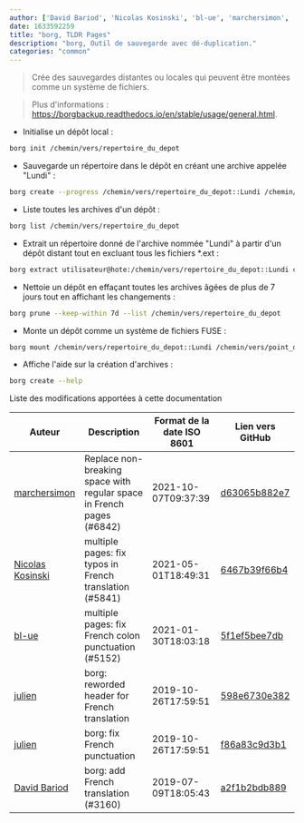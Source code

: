 ```yaml
---
author: ['David Bariod', 'Nicolas Kosinski', 'bl-ue', 'marchersimon', 'julien']
date: 1633592259
title: "borg, TLDR Pages"
description: "borg, Outil de sauvegarde avec dé-duplication."
categories: "common"
---
```

> Crée des sauvegardes distantes ou locales qui peuvent être montées comme un système de fichiers.

> Plus d'informations : <https://borgbackup.readthedocs.io/en/stable/usage/general.html>.

- Initialise un dépôt local :

```bash
borg init /chemin/vers/repertoire_du_depot
```

- Sauvegarde un répertoire dans le dépôt en créant une archive appelée "Lundi" :

```bash
borg create --progress /chemin/vers/repertoire_du_depot::Lundi /chemin/vers/repertoire_source
```

- Liste toutes les archives d'un dépôt :

```bash
borg list /chemin/vers/repertoire_du_depot
```

- Extrait un répertoire donné de l'archive nommée "Lundi" à partir d'un dépôt distant tout en excluant tous les fichiers *.ext :

```bash
borg extract utilisateur@hote:/chemin/vers/repertoire_du_depot::Lundi chemin/vers/repertoire_destination --exclude '*.ext'
```

- Nettoie un dépôt en effaçant toutes les archives âgées de plus de 7 jours tout en affichant les changements :

```bash
borg prune --keep-within 7d --list /chemin/vers/repertoire_du_depot
```

- Monte un dépôt comme un système de fichiers FUSE :

```bash
borg mount /chemin/vers/repertoire_du_depot::Lundi /chemin/vers/point_de_montage
```

- Affiche l'aide sur la création d'archives :

```bash
borg create --help
```
Liste des modifications apportées à cette documentation


Auteur | Description | Format de la date ISO 8601 | Lien vers GitHub
------|-----|-----|-----
[marchersimon](mailto:50295997+marchersimon@users.noreply.github.com) | Replace non-breaking space with regular space in French pages (#6842) | 2021-10-07T09:37:39 | [d63065b882e7](https://github.com/tldr-pages/tldr/commit/d63065b882e77c3d3361e76cfa7f28bf5415832e)
[Nicolas Kosinski](mailto:nicokosi@yahoo.com) | multiple pages: fix typos in French translation (#5841) | 2021-05-01T18:49:31 | [6467b39f66b4](https://github.com/tldr-pages/tldr/commit/6467b39f66b40110a64d13af20f1a7ab27380fa9)
[bl-ue](mailto:54780737+bl-ue@users.noreply.github.com) | multiple pages: fix French colon punctuation (#5152) | 2021-01-30T18:03:18 | [5f1ef5bee7db](https://github.com/tldr-pages/tldr/commit/5f1ef5bee7dba1b2749d25e4d0a7be22c89cf8b4)
[julien](mailto:git@julienc.io) | borg: reworded header for French translation | 2019-10-26T17:59:51 | [598e6730e382](https://github.com/tldr-pages/tldr/commit/598e6730e3826b31e8f245ce7fdc81b2423029de)
[julien](mailto:git@julienc.io) | borg: fix French punctuation | 2019-10-26T17:59:51 | [f86a83c9d3b1](https://github.com/tldr-pages/tldr/commit/f86a83c9d3b17dd80e69892843088fc1be822db7)
[David Bariod](mailto:davidriod@googlemail.com) | borg: add French translation (#3160) | 2019-07-09T18:05:43 | [a2f1b2bdb889](https://github.com/tldr-pages/tldr/commit/a2f1b2bdb889dc862d07e5917f63214a1ee950bb)

